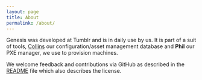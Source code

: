 ```yaml
---
layout: page
title: About
permalink: /about/
---
```


Genesis was developed at Tumblr and is in daily use by us.  It is part
of a suit of tools, [Collins](https://github.com/tumblr/collins) our
configuration/asset management database and **Phil** our PXE manager,
we use to provision machines.

We welcome feedback and contributions via GitHub as described in the
[README](https://github.com/tumblr/genesis/blob/master/README.md) file
which also describes the license.
